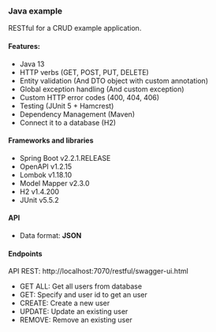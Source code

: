 ### Java example

RESTful for a CRUD example application.

#### Features:

  - Java 13
  - HTTP verbs (GET, POST, PUT, DELETE)
  - Entity validation (And DTO object with custom annotation)
  - Global exception handling (And custom exception)
  - Custom HTTP error codes (400, 404, 406)
  - Testing (JUnit 5 + Hamcrest)
  - Dependency Management (Maven)
  - Connect it to a database (H2)

#### Frameworks and libraries
  - Spring Boot v2.2.1.RELEASE
  - OpenAPI v1.2.15
  - Lombok v1.18.10
  - Model Mapper v2.3.0
  - H2 v1.4.200
  - JUnit v5.5.2

#### API
  - Data format: **JSON**

#### Endpoints

API REST: http://localhost:7070/restful/swagger-ui.html

  - GET ALL: Get all users from database
  - GET: Specify and user id to get an user
  - CREATE: Create a new user
  - UPDATE: Update an existing user
  - REMOVE: Remove an existing user